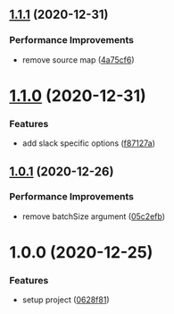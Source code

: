 ## [1.1.1](https://github.com/shrujalshah28/pino-slack-webhook/compare/v1.1.0...v1.1.1) (2020-12-31)


### Performance Improvements

* remove source map ([4a75cf6](https://github.com/shrujalshah28/pino-slack-webhook/commit/4a75cf64597ed1f8be1e6d7de977d33a6b8f642f))

# [1.1.0](https://github.com/shrujalshah28/pino-slack-webhook/compare/v1.0.1...v1.1.0) (2020-12-31)


### Features

* add slack specific options ([f87127a](https://github.com/shrujalshah28/pino-slack-webhook/commit/f87127ab819111f0d52fb2989f52414e36bd786c))

## [1.0.1](https://github.com/shrujalshah28/pino-slack-webhook/compare/v1.0.0...v1.0.1) (2020-12-26)

### Performance Improvements

- remove batchSize argument ([05c2efb](https://github.com/shrujalshah28/pino-slack-webhook/commit/05c2efb0fd39dc13b4eeaeca30253793f69a78f8))

# 1.0.0 (2020-12-25)

### Features

- setup project ([0628f81](https://github.com/shrujalshah28/pino-slack-webhook/commit/0628f81aed0b01704dfeb0418d28ac4e7f32811e))
